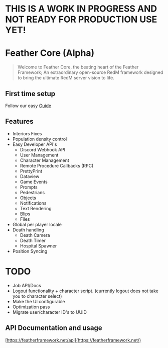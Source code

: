 # **THIS IS A WORK IN PROGRESS AND NOT READY FOR PRODUCTION USE YET!**

# Feather Core (Alpha)

> Welcome to Feather Core, the beating heart of the Feather Framework; An extraordinary open-source RedM framework designed to bring the ultimate RedM server vision to life.

## First time setup

Follow our easy [Guide](https://featherframework.net/guide)

## Features

- Interiors Fixes
- Population density control
- Easy Developer API's
  - Discord Webhook API
  - User Management
  - Character Management
  - Remote Procedure Callbacks (RPC)
  - PrettyPrint
  - Dataview
  - Game Events
  - Prompts
  - Pedestrians
  - Objects
  - Notifications
  - Text Rendering
  - Blips
  - Files
- Global per player locale
- Death handling
  - Death Camera
  - Death Timer
  - Hospital Spawner
- Position Syncing

# TODO
- Job API/Docs
- Logout functionality + character script. (currently logout does not take you to character select)
- Make the UI configurable
- Optimization pass
- Migrate user/character ID's to UUID

## API Documentation and usage
[https://featherframework.net/api](https://featherframework.net/)
